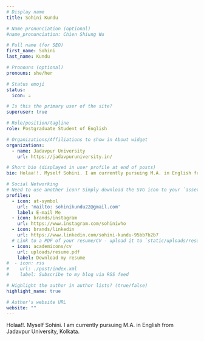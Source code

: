 ```yaml
---
# Display name
title: Sohini Kundu

# Name pronunciation (optional)
#name_pronunciation: Chien Shiung Wu

# Full name (for SEO)
first_name: Sohini
last_name: Kundu

# Pronouns (optional)
pronouns: she/her

# Status emoji
status:
  icon: ☕️

# Is this the primary user of the site?
superuser: true

# Role/position/tagline
role: Postgraduate Student of English

# Organizations/Affiliations to show in About widget
organizations:
  - name: Jadavpur University
    url: https://jadavpuruniversity.in/

# Short bio (displayed in user profile at end of posts)
bio: Holaa!!. Myself Sohini. I am currently pursuing M.A. in English from Jadavpur University, Kolkata. 

# Social Networking
# Need to use another icon? Simply download the SVG icon to your `assets/media/icons/` folder.
profiles:
  - icon: at-symbol
    url: 'mailto: sohinikundu22@gmail.com'
    label: E-mail Me
  - icon: brands/instagram
    url: https://www.instagram.com/sohiniwho
  - icon: brands/linkedin
    url: https://www.linkedin.com/sohini-kundu-95bb7b2b7
  # Link to a PDF of your resume/CV - upload it to `static/uploads/resume.pdf`
  - icon: academicons/cv
    url: uploads/resume.pdf
    label: Download my resume
#  - icon: rss
#    url: ./post/index.xml
#    label: Subscribe to my blog via RSS feed

# Highlight the author in author lists? (true/false)
highlight_name: true

# Author's website URL
website: ""
---
```


Holaa!!. Myself Sohini. I am currently pursuing M.A. in English from Jadavpur University, Kolkata. 
